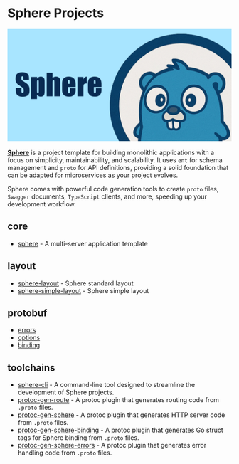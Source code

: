 # Sphere Projects

![](./social_preview.png)

[**Sphere**](https://github.com/go-sphere/sphere) is a project template for building monolithic applications with a focus on simplicity, maintainability, and scalability. It uses `ent` for schema management and `proto` for API definitions, providing a solid foundation that can be adapted for microservices as your project evolves.

Sphere comes with powerful code generation tools to create `proto` files, `Swagger` documents, `TypeScript` clients, and
more, speeding up your development workflow.

## core
- [sphere](https://github.com/go-sphere/sphere) - A multi-server application template

## layout
- [sphere-layout](https://github.com/go-sphere/sphere-layout) - Sphere standard layout
- [sphere-simple-layout](https://github.com/go-sphere/sphere-simple-layout) - Sphere simple layout

## protobuf
- [errors](https://buf.build/go-sphere/errors)
- [options](https://buf.build/go-sphere/options)
- [binding](https://buf.build/go-sphere/binding)

## toolchains
- [sphere-cli](https://github.com/go-sphere/sphere-cli) - A command-line tool designed to streamline the development of Sphere projects.
- [protoc-gen-route](https://github.com/go-sphere/protoc-gen-route) - A protoc plugin that generates routing code from `.proto` files.
- [protoc-gen-sphere](https://github.com/go-sphere/protoc-gen-sphere) - A protoc plugin that generates HTTP server code from `.proto` files.
- [protoc-gen-sphere-binding](https://github.com/go-sphere/protoc-gen-sphere-binding) - A protoc plugin that generates Go struct tags for Sphere binding from `.proto` files.
- [protoc-gen-sphere-errors](https://github.com/go-sphere/protoc-gen-sphere-errors) - A protoc plugin that generates error handling code from `.proto` files.

